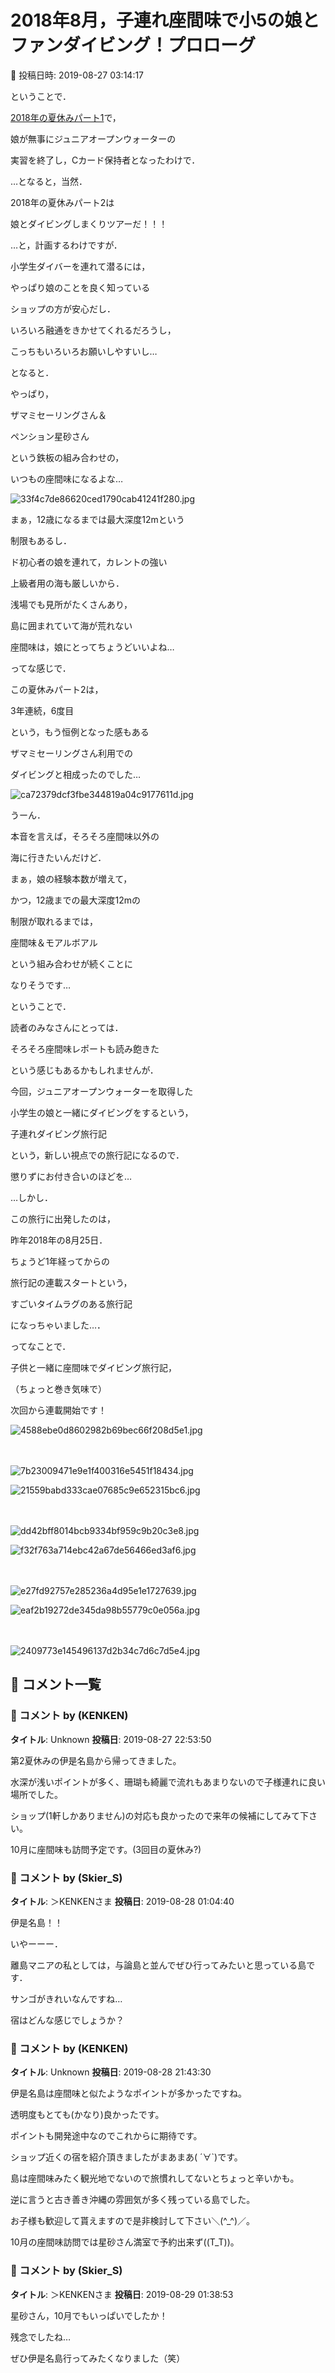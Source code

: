 # 2018年8月，子連れ座間味で小5の娘とファンダイビング！プロローグ

📅 投稿日時: 2019-08-27 03:14:17

ということで．


[2018年の夏休みパート1](e308d9a01caec22968e6edff28fd5e5bc.md)で，


娘が無事にジュニアオープンウォーターの


実習を終了し，Cカード保持者となったわけで．





…となると，当然．


2018年の夏休みパート2は


娘とダイビングしまくりツアーだ！！！


…と，計画するわけですが．





小学生ダイバーを連れて潜るには，


やっぱり娘のことを良く知っている


ショップの方が安心だし．


いろいろ融通をきかせてくれるだろうし，


こっちもいろいろお願いしやすいし…





となると．


やっぱり，


ザマミセーリングさん＆


ペンション星砂さん


という鉄板の組み合わせの，


いつもの座間味になるよな…




![33f4c7de86620ced1790cab41241f280.jpg](images/33f4c7de86620ced1790cab41241f280.jpg)







まぁ，12歳になるまでは最大深度12mという


制限もあるし．


ド初心者の娘を連れて，カレントの強い


上級者用の海も厳しいから．


浅場でも見所がたくさんあり，


島に囲まれていて海が荒れない


座間味は，娘にとってちょうどいいよね…





ってな感じで．


この夏休みパート2は，


3年連続，6度目


という，もう恒例となった感もある


ザマミセーリングさん利用での


ダイビングと相成ったのでした…




![ca72379dcf3fbe344819a04c9177611d.jpg](images/ca72379dcf3fbe344819a04c9177611d.jpg)







うーん．


本音を言えば，そろそろ座間味以外の


海に行きたいんだけど．


まぁ，娘の経験本数が増えて，


かつ，12歳までの最大深度12mの


制限が取れるまでは，





座間味＆モアルボアル





という組み合わせが続くことに


なりそうです…





ということで．


読者のみなさんにとっては．


そろそろ座間味レポートも読み飽きた


という感じもあるかもしれませんが．





今回，ジュニアオープンウォーターを取得した


小学生の娘と一緒にダイビングをするという，


子連れダイビング旅行記


という，新しい視点での旅行記になるので．


懲りずにお付き合いのほどを…





…しかし．


この旅行に出発したのは，


昨年2018年の8月25日．


ちょうど1年経ってからの


旅行記の連載スタートという，


すごいタイムラグのある旅行記


になっちゃいました…．





ってなことで．


子供と一緒に座間味でダイビング旅行記，


（ちょっと巻き気味で）


次回から連載開始です！







![4588ebe0d8602982b69bec66f208d5e1.jpg](images/4588ebe0d8602982b69bec66f208d5e1.jpg)

　

![7b23009471e9e1f400316e5451f18434.jpg](images/7b23009471e9e1f400316e5451f18434.jpg)






![21559babd333cae07685c9e652315bc6.jpg](images/21559babd333cae07685c9e652315bc6.jpg)

　

![dd42bff8014bcb9334bf959c9b20c3e8.jpg](images/dd42bff8014bcb9334bf959c9b20c3e8.jpg)






![f32f763a714ebc42a67de56466ed3af6.jpg](images/f32f763a714ebc42a67de56466ed3af6.jpg)

　

![e27fd92757e285236a4d95e1e1727639.jpg](images/e27fd92757e285236a4d95e1e1727639.jpg)






![eaf2b19272de345da98b55779c0e056a.jpg](images/eaf2b19272de345da98b55779c0e056a.jpg)

　

![2409773e145496137d2b34c7d6c7d5e4.jpg](images/2409773e145496137d2b34c7d6c7d5e4.jpg)

## 💬 コメント一覧

### 💬 コメント by (KENKEN)
**タイトル**: Unknown
**投稿日**: 2019-08-27 22:53:50

第2夏休みの伊是名島から帰ってきました。

水深が浅いポイントが多く、珊瑚も綺麗で流れもあまりないので子様連れに良い場所でした。

ショップ(1軒しかありません)の対応も良かったので来年の候補にしてみて下さい。

10月に座間味も訪問予定です。(3回目の夏休み?)

### 💬 コメント by (Skier_S)
**タイトル**: ＞KENKENさま
**投稿日**: 2019-08-28 01:04:40

伊是名島！！

いやーーー．

離島マニアの私としては，与論島と並んでぜひ行ってみたいと思っている島です．

サンゴがきれいなんですね…

宿はどんな感じでしょうか？

### 💬 コメント by (KENKEN)
**タイトル**: Unknown
**投稿日**: 2019-08-28 21:43:30

伊是名島は座間味と似たようなポイントが多かったですね。

透明度もとても(かなり)良かったです。

ポイントも開発途中なのでこれからに期待です。

ショップ近くの宿を紹介頂きましたがまあまあ( ´∀`)です。

島は座間味みたく観光地でないので旅慣れしてないとちょっと辛いかも。

逆に言うと古き善き沖縄の雰囲気が多く残っている島でした。

お子様も歓迎して貰えますので是非検討して下さい＼(^_^)／。

10月の座間味訪問では星砂さん満室で予約出来ず((T_T))。

### 💬 コメント by (Skier_S)
**タイトル**: ＞KENKENさま
**投稿日**: 2019-08-29 01:38:53

星砂さん，10月でもいっぱいでしたか！

残念でしたね…

ぜひ伊是名島行ってみたくなりました（笑）

